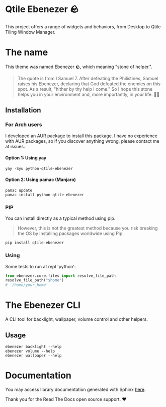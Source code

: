 # Qtile Ebenezer 🪨

This project offers a range of widgets and behaviors, from Desktop to Qtile Tiling Window Manager.


# The name

This theme was named Ebenezer 🪨, which meaning "stone of helper.".

> The quote is from I Samuel 7. After defeating the Philistines, Samuel raises his Ebenezer, declaring that God defeated the enemies on this spot. As a result, "hither by thy help I come." So I hope this stone helps you in your environment and, more importantly, in your life. 🙏🏿


## Installation

### For Arch users

I developed an AUR package to install this package. I have no experience with AUR packages, so if you discover anything wrong, please contact me at issues.

#### Option 1: Using yay

```shell
yay -Syu python-qtile-ebenezer
```

#### Option 2: Using pamac (Manjaro)

```shell
pamac update
pamac install python-qtile-ebenezer
```

### PIP

You can install directly as a typical method using pip.

> However, this is not the greatest method because you risk breaking the OS by installing packages worldwide using Pip.

```shell
pip install qtile-ebenezer
```

### Using

Some tests to run at repl 'python':

```python
from ebenezer.core.files import resolve_file_path
resolve_file_path("$home")
# '/home/your_home'
```


# The Ebenezer CLI

A CLI tool for backlight, wallpaper, volume control and other helpers.

## Usage

```shell
ebenezer backlight --help
ebenezer volume --help
ebenezer wallpaper --help
```


# Documentation

You may access library documentation generated with Sphinx [here](https://qtile-ebenezer.readthedocs.io/en/latest/).

Thank you for the Read The Docs open source support. ❤️